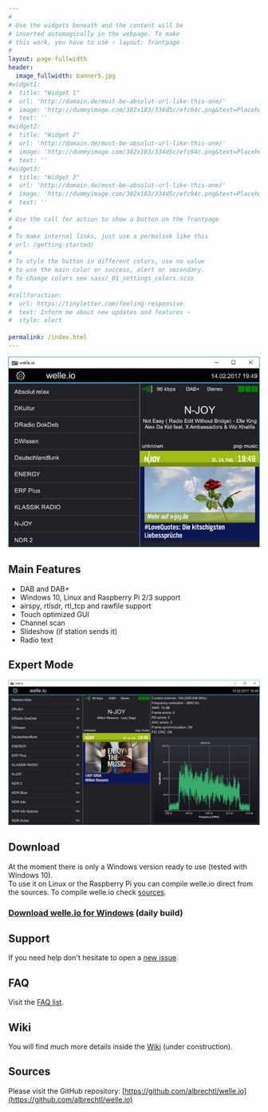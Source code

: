 ```yaml
---
#
# Use the widgets beneath and the content will be
# inserted automagically in the webpage. To make
# this work, you have to use › layout: frontpage
#
layout: page-fullwidth
header:
  image_fullwidth: banner5.jpg
#widget1:
#  title: "Widget 1"
#  url: 'http://domain.de/must-be-absolut-url-like-this-one/'
#  image: 'http://dummyimage.com/302x183/334d5c/efc94c.png&text=Placeholder'
#  text: ''
#widget2:
#  title: "Widget 2"
#  url: 'http://domain.de/must-be-absolut-url-like-this-one/'
#  image: 'http://dummyimage.com/302x183/334d5c/efc94c.png&text=Placeholder'
#  text: ''
#widget3:
#  title: "Widget 3"
#  url: 'http://domain.de/must-be-absolut-url-like-this-one/'
#  image: 'http://dummyimage.com/302x183/334d5c/efc94c.png&text=Placeholder'
#  text: ''
#
# Use the call for action to show a button on the frontpage
#
# To make internal links, just use a permalink like this
# url: /getting-started/
#
# To style the button in different colors, use no value
# to use the main color or success, alert or secondary.
# To change colors see sass/_01_settings_colors.scss
#
#callforaction:
#  url: https://tinyletter.com/feeling-responsive
#  text: Inform me about new updates and features ›
#  style: alert

permalink: /index.html
---
```



![Regular-Mode.jpg](images/Regular-Mode.jpg)

Main Features
---
* DAB and DAB+
* Windows 10, Linux and Raspberry Pi 2/3 support
* airspy, rtlsdr, rtl_tcp and rawfile support
* Touch optimized GUI
* Channel scan
* Slideshow (if station sends it)
* Radio text

Expert Mode
---
![Expert-Mode.jpg](images/Expert-Mode.jpg)

Download
---
At the moment there is only a Windows version ready to use (tested with Windows 10).  
To use it on Linux or the Raspberry Pi you can compile welle.io direct from the sources. To compile welle.io check [sources](https://github.com/AlbrechtL/welle.io).

### [Download welle.io for Windows](http://github.com/AlbrechtL/welle.io/releases) (daily build)

Support
---
If you need help don't hesitate to open a [new issue](https://github.com/AlbrechtL/welle.io/issues).

FAQ
---
Visit the [FAQ list](/faq).

Wiki
---
You will find much more details inside the [Wiki](http://github.com/AlbrechtL/welle.io/wiki) (under construction).


Sources
---
Please visit the GitHub repository: [https://github.com/albrechtl/welle.io](https://github.com/albrechtl/welle.io)


